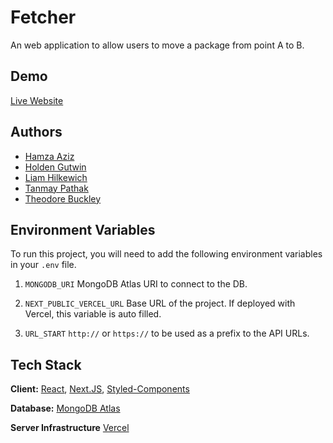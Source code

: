
# Fetcher

An web application to allow users to move a package from point A to B.

## Demo

[Live Website](https://fetcher.live)

## Authors

- [Hamza Aziz](https://www.linkedin.com/in/hamzaaziz975/)
- [Holden Gutwin](https://www.linkedin.com/in/holdengutwin/)
- [Liam Hilkewich]()
- [Tanmay Pathak](https://www.linkedin.com/in/pathak-tanmay/)
- [Theodore Buckley]()

## Environment Variables

To run this project, you will need to add the following environment variables in your `.env` file.

1. `MONGODB_URI`
MongoDB Atlas URI to connect to the DB.

2. `NEXT_PUBLIC_VERCEL_URL`
Base URL of the project. If deployed with Vercel, this variable is auto filled.

3. `URL_START`
`http://` or `https://` to be used as a prefix to the API URLs.

## Tech Stack

**Client:** [React](https://reactjs.org), [Next.JS](https://nextjs.org), [Styled-Components](https://styled-components.com)

**Database:** [MongoDB Atlas](https://www.mongodb.com/atlas/database)

**Server Infrastructure** [Vercel](https://vercel.com/)
